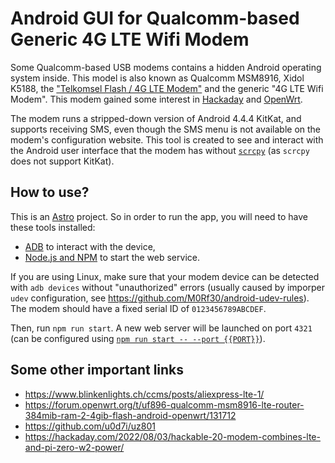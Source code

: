 # Android GUI for Qualcomm-based Generic 4G LTE Wifi Modem
Some Qualcomm-based USB modems contains a hidden Android operating system inside. This model is also known as Qualcomm MSM8916, Xidol K5188, the ["Telkomsel Flash / 4G LTE Modem"](https://tokopedia.link/LVD1KCPDvGb) and the generic "4G LTE Wifi Modem". This modem gained some interest in [Hackaday](https://hackaday.com/2022/08/03/hackable-20-modem-combines-lte-and-pi-zero-w2-power/) and [OpenWrt](https://forum.openwrt.org/t/uf896-qualcomm-msm8916-lte-router-384mib-ram-2-4gib-flash-android-openwrt/131712).

The modem runs a stripped-down version of Android 4.4.4 KitKat, and supports receiving SMS, even though the SMS menu is not available on the modem's configuration website. This tool is created to see and interact with the Android user interface that the modem has without [`scrcpy`](https://github.com/GenyMobile/scrcpy) (as `scrcpy` does not support KitKat).

## How to use?
This is an [Astro](https://astro.build) project. So in order to run the app, you will need to have these tools installed:

+ [ADB](https://developer.android.com/tools/adb) to interact with the device,
+ [Node.js and NPM](https://nodejs.org) to start the web service.

If you are using Linux, make sure that your modem device can be detected with `adb devices` without "unauthorized" errors (usually caused by imporper `udev` configuration, see <https://github.com/M0Rf30/android-udev-rules>). The modem should have a fixed serial ID of `0123456789ABCDEF`.

Then, run `npm run start`. A new web server will be launched on port `4321` (can be configured using [`npm run start -- --port {{PORT}}`](https://docs.astro.build/en/reference/cli-reference/#--port-number)).

## Some other important links
+ <https://www.blinkenlights.ch/ccms/posts/aliexpress-lte-1/>
+ <https://forum.openwrt.org/t/uf896-qualcomm-msm8916-lte-router-384mib-ram-2-4gib-flash-android-openwrt/131712>
+ <https://github.com/u0d7i/uz801>
+ <https://hackaday.com/2022/08/03/hackable-20-modem-combines-lte-and-pi-zero-w2-power/>
